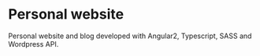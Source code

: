 # Personal website

Personal website and blog developed with Angular2, Typescript, SASS and Wordpress API.

